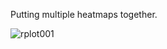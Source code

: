 
Putting multiple heatmaps together.

![rplot001](https://cloud.githubusercontent.com/assets/449218/6218941/e41fccce-b623-11e4-80e4-9b69bcef6e23.png)
